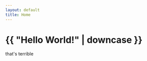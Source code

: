 ```yaml
---
layout: default
title: Home
---
```

<h1>{{ "Hello World!" | downcase }}</h1>
<p>that's terrible</p>